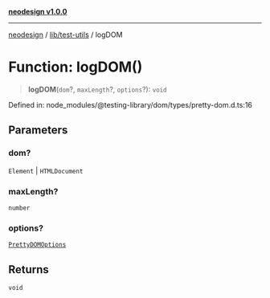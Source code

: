[**neodesign v1.0.0**](../../../README.md)

***

[neodesign](../../../modules.md) / [lib/test-utils](../README.md) / logDOM

# Function: logDOM()

> **logDOM**(`dom`?, `maxLength`?, `options`?): `void`

Defined in: node\_modules/@testing-library/dom/types/pretty-dom.d.ts:16

## Parameters

### dom?

`Element` | `HTMLDocument`

### maxLength?

`number`

### options?

[`PrettyDOMOptions`](../interfaces/PrettyDOMOptions.md)

## Returns

`void`
